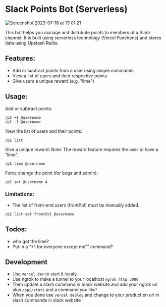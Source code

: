 # Slack Points Bot (Serverless)

![Screenshot 2023-07-18 at 13 01 21](https://github.com/ehsanpo/slackbot-serverless/assets/2206592/81ff52ae-a266-45af-ab52-50dfc88658fd)

This bot helps you manage and distribute points to members of a Slack channel. It is built using serverless technology (Vercel Functions) and stores data using Upstash Redis.

## Features:

- Add or subtract points from a user using simple commands
- View a list of users and their respective points
- Give users a unique reward (e.g. "lime")

## Usage:

Add or subtract points:

```
/p1 +1 @username
/p1 -1 @username
```

View the list of users and their points:

```
/p1 list
```

Give a unique reward:
Note: The reward feature requires the user to have a "lime".

```
/p1 lime @username
```

Force change the point (for bugs and admin):

```
/p1 set @username 4
```

### Limitations:

- The list of front-end users (frontPpl) must be manually added.

```
/p1 list-set frontPpl @username
```

## Todos:

- who got the lime?
- Put in a “+1 for everyone except me”” command?

## Development

- Use `vercel dev` to start it localy.
- Use ngrok to make a tunnel to your localhost `ngrok http 3000`
- Then update a slash command in Slack website and add your ngrok url plus `/api/stats` and a command you like!
- When you done use `vercel deploy` and change to your production url in slash commands in slack website
